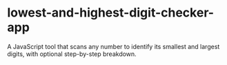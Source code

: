 # lowest-and-highest-digit-checker-app
A JavaScript tool that scans any number to identify its smallest and largest digits, with optional step-by-step breakdown.
